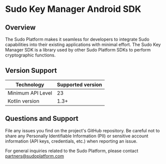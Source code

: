 # Sudo Key Manager Android SDK

## Overview

The Sudo Platform makes it seamless for developers to integrate Sudo capabilities into their existing applications with minimal effort. The Sudo Key Manager SDK is a library used by other Sudo Platform SDKs to perform cryptographic functions.

## Version Support

| Technology        | Supported version |
| ----------------- | ----------------- |
| Minimum API Level | 23                |
| Kotlin version    | 1.3+              |

## Questions and Support

File any issues you find on the project's GitHub repository. Be careful not to share any Personally Identifiable Information (PII) or sensitive account information (API keys, credentials, etc.) when reporting an issue.

For general inquiries related to the Sudo Platform, please contact [partners@sudoplatform.com](mailto:partners@sudoplatform.com)

